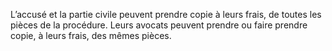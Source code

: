 L’accusé et la partie civile peuvent prendre copie à leurs frais, de toutes les pièces de la procédure.
Leurs avocats peuvent prendre ou faire prendre copie, à leurs frais, des mêmes pièces.